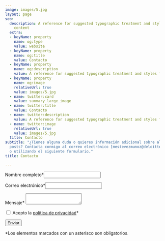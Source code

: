 ```yaml
---
image: images/5.jpg
layout: page
seo:
  description: A reference for suggested typographic treatment and styles for your
    content
  extra:
  - keyName: property
    name: og:type
    value: website
  - keyName: property
    name: og:title
    value: Contacto
  - keyName: property
    name: og:description
    value: A reference for suggested typographic treatment and styles for your content
  - keyName: property
    name: og:image
    relativeUrl: true
    value: images/5.jpg
  - name: twitter:card
    value: summary_large_image
  - name: twitter:title
    value: Contacto
  - name: twitter:description
    value: A reference for suggested typographic treatment and styles for your content
  - name: twitter:image
    relativeUrl: true
    value: images/5.jpg
  title: Contacto
subtitle: "¿Tienes alguna duda o quieres información adicional sobre alguno de los
  posts? Contacta conmigo al correo electrónico [mestevezmunoz@deloitte.es](mailto:mestevezmunoz@deloitte.es)
  o utilizando el siguiente formulario."
title: Contacto

---
```

<form name="contact" netlify>
<p>
<label>Nombre completo*<input type="text" name="nombre" required/></label>
</p>
<p>
<label>Correo electrónico*<input type="email" name="email" required/></label>
</p>

<p>
<label>Mensaje* <textarea name="mensaje" required></textarea></label>
</p>

<p> <label> <input type="checkbox" name="politicas" value="Politicas" required> Acepto la <a href = "/politica-privacidad/">política de privacidad</a>* </label> </p> <p> <button class = "btn btn-primary" type="submit">Enviar</button> </p> </form>

\*Los elementos marcados con un asterisco son obligatorios.
